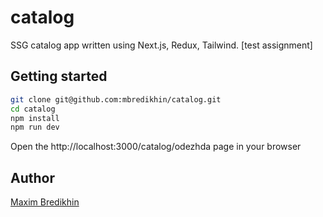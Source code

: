 # catalog

SSG catalog app written using Next.js, Redux, Tailwind. [test assignment]

## Getting started

```bash
git clone git@github.com:mbredikhin/catalog.git
cd catalog
npm install
npm run dev
```

Open the http://localhost:3000/catalog/odezhda page in your browser

## Author

[Maxim Bredikhin](https://github.com/mbredikhin)
